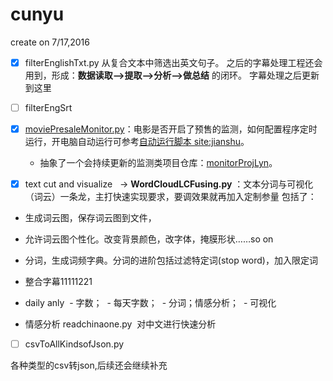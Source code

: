 # cunyu
create on 7/17,2016

- [x] filterEnglishTxt.py
从复合文本中筛选出英文句子。
之后的字幕处理工程还会用到，形成：**数据读取-->提取-->分析-->做总结** 的闭环。
字幕处理之后更新到这里

- [ ] filterEngSrt

- [x] [moviePresaleMonitor.py](https://github.com/QLWeilcf/cunyu/blob/master/moviePresaleMonitor.py)：电影是否开启了预售的监测，如何配置程序定时运行，开电脑自动运行可参考[自动运行脚本 site:jianshu](https://www.jianshu.com/p/ea5cd671b662)。 
   - 抽象了一个会持续更新的监测类项目仓库：[monitorProjLyn](https://github.com/cleveralgorithms/monitorProjLyn)。

- [x] text cut and visualize
   -> **WordCloudLCFusing.py**
：文本分词与可视化（词云）一条龙，主打快速实现要求，要调效果就再加入定制参量
包括了：
- 生成词云图，保存词云图到文件，
- 允许词云图个性化。改变背景颜色，改字体，掩膜形状……so on
- 分词，生成词频字典。分词的进阶包括过滤特定词(stop word)，加入限定词
- 整合字幕11111221

- daily anly
  - 字数；
  - 每天字数；
  - 分词；情感分析；
  - 可视化



- 情感分析
readchinaone.py  对中文进行快速分析


- [ ] csvToAllKindsofJson.py 

各种类型的csv转json,后续还会继续补充



